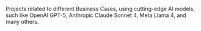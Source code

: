 Projects related to different Business Cases, using cutting-edge AI models, such like OpenAI GPT-5, Anthropic Claude Sonnet 4, Meta Llama 4, and many others.
